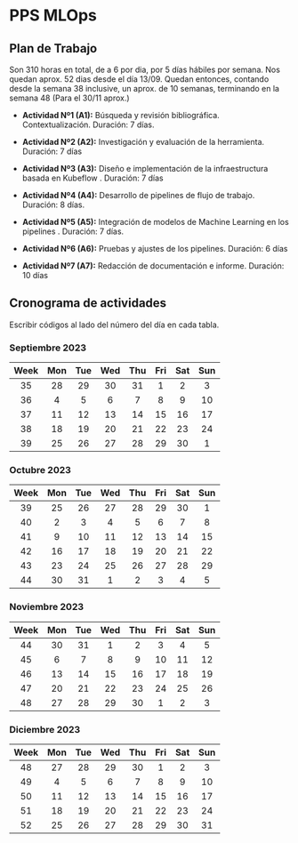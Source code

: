 # PPS MLOps

## Plan de Trabajo

Son 310 horas en total, de a 6 por dia, por 5 días hábiles por semana. Nos quedan aprox. 52 dias desde el día 13/09.
Quedan entonces, contando desde la semana 38 inclusive, un aprox. de 10 semanas, terminando en la semana 48 (Para el 30/11 aprox.)


* **Actividad Nº1 (A1):** Búsqueda y revisión bibliográfica. Contextualización. Duración: 7 días.

* **Actividad Nº2 (A2):**  Investigación y evaluación de la herramienta. Duración: 7 días

* **Actividad Nº3 (A3):** Diseño e implementación de la infraestructura basada en Kubeflow . Duración: 7 días

* **Actividad Nº4 (A4):** Desarrollo de pipelines de flujo de trabajo. Duración: 8 días.

* **Actividad Nº5 (A5):** Integración de modelos de Machine Learning en los pipelines . Duración: 7 días.

* **Actividad Nº6 (A6):** Pruebas y ajustes de los pipelines. Duración: 6 días

* **Actividad Nº7 (A7):** Redacción de documentación e informe. Duración: 10 días

## Cronograma de actividades

Escribir códigos al lado del número del día en cada tabla.

### Septiembre 2023

|Week|Mon|Tue|Wed|Thu|Fri|Sat|Sun|
|:-:|:-:|:-:|:-:|:-:|:-:|:-:|:-:|
|35|28|29|30|31|1|2|3|
|36|4|5|6|7|8|9|10|
|37|11|12|13|14|15|16|17|
|38|18|19|20|21|22|23|24|
|39|25|26|27|28|29|30|1|

### Octubre 2023

|Week|Mon|Tue|Wed|Thu|Fri|Sat|Sun|
|:-:|:-:|:-:|:-:|:-:|:-:|:-:|:-:|
|39|25|26|27|28|29|30|1|
|40|2|3|4|5|6|7|8|
|41|9|10|11|12|13|14|15|
|42|16|17|18|19|20|21|22|
|43|23|24|25|26|27|28|29|
|44|30|31|1|2|3|4|5|

### Noviembre 2023

|Week|Mon|Tue|Wed|Thu|Fri|Sat|Sun|
|:-:|:-:|:-:|:-:|:-:|:-:|:-:|:-:|
|44|30|31|1|2|3|4|5|
|45|6|7|8|9|10|11|12|
|46|13|14|15|16|17|18|19|
|47|20|21|22|23|24|25|26|
|48|27|28|29|30|1|2|3|

### Diciembre 2023

|Week|Mon|Tue|Wed|Thu|Fri|Sat|Sun|
|:-:|:-:|:-:|:-:|:-:|:-:|:-:|:-:|
|48|27|28|29|30|1|2|3|
|49|4|5|6|7|8|9|10|
|50|11|12|13|14|15|16|17|
|51|18|19|20|21|22|23|24|
|52|25|26|27|28|29|30|31|
